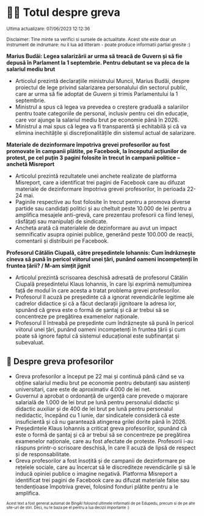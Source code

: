 # 👩‍🏫 Totul despre greva
<sub>Ultima actualizare: 07/06/2023 12:12:36</sub>

<sub>Disclaimer: Tine minte sa verifici si sursele de actualitate. Acest site este doar un instrument de indrumare: nu il lua ad litteram - poate produce informatii partial gresite :)</sub>

**Marius Budăi: Legea salarizării ar urma să treacă de Guvern și să fie depusă în Parlament la 1 septembrie. Pentru debutant se va pleca de la salariul mediu brut**

- Articolul prezintă declarațiile ministrului Muncii, Marius Budăi, despre proiectul de lege privind salarizarea personalului din sectorul public, care ar urma să fie adoptat de Guvern și trimis Parlamentului la 1 septembrie.
- Ministrul a spus că legea va prevedea o creștere graduală a salariilor pentru toate categoriile de personal, inclusiv pentru cei din educație, care vor ajunge la salariul mediu brut pe economie până în 2026.
- Ministrul a mai spus că legea va fi transparentă și echitabilă și că va elimina inechitățile și discreționalitățile din sistemul actual de salarizare.

**Materiale de dezinformare împotriva grevei profesorilor au fost promovate în campanii plătite, pe Facebook, la începutul acțiunilor de protest, pe cel puțin 3 pagini folosite în trecut în campanii politice – anchetă Misreport**

- Articolul prezintă rezultatele unei anchete realizate de platforma Misreport, care a identificat trei pagini de Facebook care au difuzat materiale de dezinformare împotriva grevei profesorilor, în perioada 22-24 mai.
- Paginile respective au fost folosite în trecut pentru a promova diverse partide sau candidați politici și au cheltuit peste 10.000 de lei pentru a amplifica mesajele anti-grevă, care prezentau profesorii ca fiind leneși, răsfățați sau manipulați de sindicate.
- Ancheta arată că materialele de dezinformare au avut un impact semnificativ asupra opiniei publice, generând peste 100.000 de reacții, comentarii și distribuiri pe Facebook.

**Profesorul Cătălin Ciupală, către președintele Iohannis: Cum îndrăznește cineva să pună în pericol viitorul unei țări, punând oameni incompetenți în fruntea țării? / M-am simțit jignit**

- Articolul prezintă scrisoarea deschisă adresată de profesorul Cătălin Ciupală președintelui Klaus Iohannis, în care își exprimă nemulțumirea față de modul în care acesta a tratat problema grevei profesorilor.
- Profesorul îl acuză pe președinte că a ignorat revendicările legitime ale cadrelor didactice și că a făcut declarații jignitoare la adresa lor, spunând că greva este o formă de șantaj și că ar trebui să se concentreze pe pregătirea examenelor naționale.
- Profesorul îl întreabă pe președinte cum îndrăznește să pună în pericol viitorul unei țări, punând oameni incompetenți în fruntea țării și cum poate să ignore faptul că sistemul educațional este subfinanțat și subevaluat.

## 🏫 Despre greva profesorilor

- Greva profesorilor a început pe 22 mai și continuă până când se va obține salariul mediu brut pe economie pentru debutanți sau asistenți universitari, care este de aproximativ 4.000 de lei net.
- Guvernul a aprobat o ordonanță de urgență care prevede o majorare salarială de 1.000 de lei brut pe lună pentru personalul didactic și didactic auxiliar și de 400 de lei brut pe lună pentru personalul nedidactic, începând cu 1 iunie, dar sindicatele consideră că este insuficientă și că nu garantează atingerea grilei dorite până în 2026.
- Președintele Klaus Iohannis a criticat greva profesorilor, spunând că este o formă de șantaj și că ar trebui să se concentreze pe pregătirea examenelor naționale, care au fost afectate de proteste. Profesorii i-au răspuns printr-o scrisoare deschisă, în care îl acuză de lipsă de respect și de responsabilitate.
- Greva profesorilor a fost însoțită și de campanii de dezinformare pe rețelele sociale, care au încercat să le discrediteze revendicările și să le inducă opiniei publice o imagine negativă. Platforma Misreport a identificat trei pagini de Facebook care au difuzat materiale false sau tendențioase împotriva grevei, folosind fonduri plătite pentru a le amplifica.


<sub><sub>Acest text a fost generat automat de BingAI folosind ultimele informatii de pe Edupedu, precum si de pe alte site-uri de stiri. Deci, nu te baza pe el pentru a lua decizii importante :)</sub></sub>